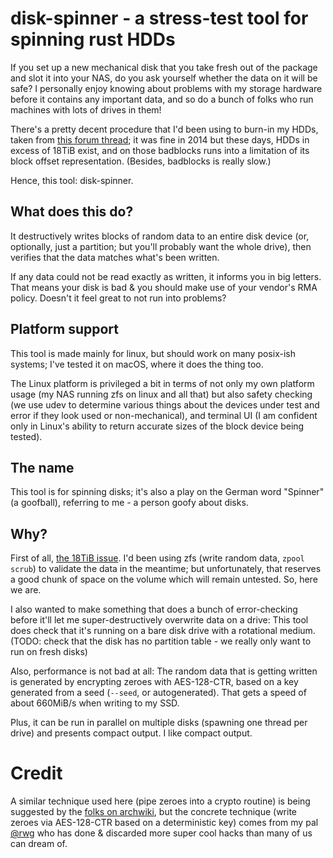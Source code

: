 # disk-spinner - a stress-test tool for spinning rust HDDs

If you set up a new mechanical disk that you take fresh out of the package and slot it into your NAS, do you ask yourself whether the data on it will be safe? I personally enjoy knowing about problems with my storage hardware before it contains any important data, and so do a bunch of folks who run machines with lots of drives in them!

There's a pretty decent procedure that I'd been using to burn-in my HDDs, taken from [this forum thread](https://www.truenas.com/community/resources/hard-drive-burn-in-testing.92/); it was fine in 2014 but these days, HDDs in excess of 18TiB exist, and on those badblocks runs into a limitation of its block offset representation. (Besides, badblocks is really slow.)

Hence, this tool: disk-spinner.

## What does this do?

It destructively writes blocks of random data  to an entire disk device (or, optionally, just a partition; but you'll probably want the whole drive), then verifies that the data matches what's been written.

If any data could not be read exactly as written, it informs you in big letters. That means your disk is bad & you should make use of your vendor's RMA policy. Doesn't it feel great to not run into problems?

## Platform support

This tool is made mainly for linux, but should work on many posix-ish systems; I've tested it on macOS, where it does the thing too.

The Linux platform is privileged a bit in terms of not only my own platform usage (my NAS running zfs on linux and all that) but also safety checking (we use udev to determine various things about the devices under test and error if they look used or non-mechanical), and terminal UI (I am confident only in Linux's ability to return accurate sizes of the block device being tested).

## The name

This tool is for spinning disks; it's also a play on the German word "Spinner" (a goofball), referring to me - a person goofy about disks.

## Why?

First of all, [the 18TiB issue](https://www.reddit.com/r/DataHoarder/comments/fbst8m/alternative_to_badblocks/). I'd been using zfs (write random data, `zpool scrub`) to validate the data in the meantime; but unfortunately, that reserves a good chunk of space on the volume which will remain untested. So, here we are.

I also wanted to make something that does a bunch of error-checking before it'll let me super-destructively overwrite data on a drive: This tool does check that it's running on a bare disk drive with a rotational medium. (TODO: check that the disk has no partition table - we really only want to run on fresh disks)

Also, performance is not bad at all: The random data that is getting written is generated by encrypting zeroes with AES-128-CTR, based on a key generated from a seed (`--seed`, or autogenerated). That gets a speed of about 660MiB/s when writing to my SSD.

Plus, it can be run in parallel on multiple disks (spawning one thread per drive) and presents compact output. I like compact output.

# Credit

A similar technique used here (pipe zeroes into a crypto routine) is being suggested by the [folks on archwiki](https://wiki.archlinux.org/title/Badblocks#Alternatives), but the concrete technique (write zeroes via AES-128-CTR based on a deterministic key) comes from my pal [@rwg](https://github.com/rwg) who has done & discarded more super cool hacks than many of us can dream of.
